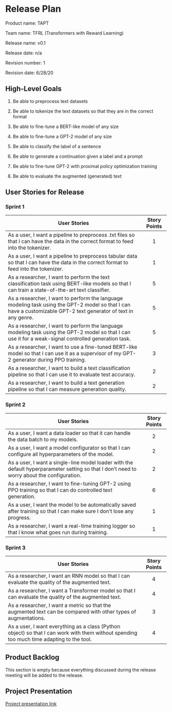# Release Plan
Product name: TAPT

Team name: TFRL (Transformers with Reward Learning)

Release name: v0.1

Release date: n/a

Revision number: 1

Revision date: 6/28/20

## High-Level Goals

1. Be able to preprocess text datasets

2. Be able to tokenize the text datasets so that they are in the correct format

3. Be able to fine-tune a BERT-like model of any size

4. Be able to fine-tune a GPT-2 model of any size

5. Be able to classify the label of a sentence

6. Be able to generate a continuation given a label and a prompt

7. Be able to fine-tune GPT-2 with proximal policy optimization training

8. Be able to evaluate the augmented (generated) text


## User Stories for Release

### Sprint 1

| User Stories                                                 | Story Points |
| ------------------------------------------------------------ | :----------: |
| As a user, I want a pipeline to preprocess .txt files so that I can have the data in the correct format to feed into the tokenizer. |      1       |
| As a user, I want a pipeline to preprocess tabular data so that I can have the data in the correct format to feed into the tokenizer. |      1       |
| As a researcher, I want to perform the text classification task using BERT-like models so that I can train a state-of-the-art text classifier. |      5       |
| As a researcher, I want to perform the language modeling task using the GPT-2 model so that I can have a customizable GPT-2 text generator of text in any genre. |      5       |
| As a researcher, I want to perform the language modeling task using the GPT-2 model so that I can use it for a weak-signal controlled generation task. |      5       |
| As a researcher, I want to use a fine-tuned BERT-like model so that I can use it as a supervisor of my GPT-2 generator during PPO training. |      3       |
| As a researcher, I want to build a text classification pipeline so that I can use it to evaluate test accuracy. |      2       |
| As a researcher, I want to build a text generation pipeline so that I can measure generation quality. |      2       |



### Sprint 2

| User Stories                                                 | Story Points |
| ------------------------------------------------------------ | :----------: |
| As a user, I want a data loader so that it can handle the data batch to my models. |      2       |
| As a user, I want a model configurator so that I can configure all hyperparameters of the model. |      2       |
| As a user, I want a single-line model loader with the default hyperparameter setting so that I don’t need to worry about the configuration. |      2       |
| As a researcher, I want to fine-tuning GPT-2 using PPO training so that I can do controlled text generation. |      6       |
| As a user, I want the model to be automatically saved after training so that I can make sure I don’t lose any progress. |      1       |
| As a researcher, I want a real-time training logger so that I know what goes run during training. |      1       |



### Sprint 3

| User Stories                                                 | Story Points |
| ------------------------------------------------------------ | :----------: |
| As a researcher, I want an RNN model so that I can evaluate the quality of the augmented text. |      4       |
| As a researcher, I want a Transformer model so that I can evaluate the quality of the augmented text. |      4       |
| As a researcher, I want a metric so that the augmented text can be compared with other types of augmentations. |      3       |
| As a user, I want everything as a class (Python object) so that I can work with them without spending too much time adapting to the tool. |      4       |




## Product Backlog

This section is empty because everything discussed during the release meeting will be added to the release.

## Project Presentation

[Project presentation link](https://docs.google.com/presentation/d/1db1pVHyLvHRHqmT50MzUQGD9WSmV5X51vY9Aw_k7BDE/edit?usp=sharing)